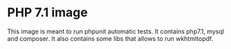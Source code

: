 PHP 7.1 image
=============

This image is meant to run phpunit automatic tests. It contains php7.1, mysql and composer.
It also contains some libs that allows to run wkhtmltopdf.

